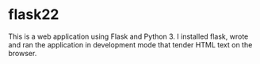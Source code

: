 # flask22
This is a web application using Flask and Python 3. I installed flask, wrote and ran the application in development mode that tender HTML text on the browser.
